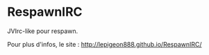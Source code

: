# RespawnIRC

JVIrc-like pour respawn.

Pour plus d'infos, le site : http://lepigeon888.github.io/RespawnIRC/